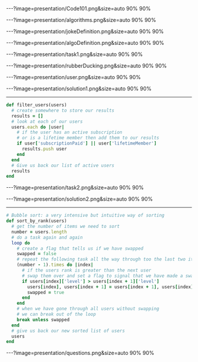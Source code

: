---?image=presentation/Code101.png&size=auto 90% 90%

---?image=presentation/algorithms.png&size=auto 90% 90%

---?image=presentation/jokeDefinition.png&size=auto 90% 90%

---?image=presentation/algoDefinition.png&size=auto 90% 90%

---?image=presentation/task1.png&size=auto 90% 90%

---?image=presentation/rubberDucking.png&size=auto 90% 90%

---?image=presentation/user.png&size=auto 90% 90%

---?image=presentation/solution1.png&size=auto 90% 90%

---

```ruby
def filter_users(users)
  # create somewhere to store our results
  results = []
  # look at each of our users
  users.each do |user|
    # if the user has an active subscription 
    # or is a lifetime member then add them to our results
    if user['subscriptionPaid'] || user['lifetimeMember']
      results.push user
    end
  end
  # Give us back our list of active users
  results
end
```

---?image=presentation/task2.png&size=auto 90% 90%

---?image=presentation/solution2.png&size=auto 90% 90%

---

```ruby
# Bubble sort: a very intensive but intuitive way of sorting
def sort_by_rank(users)
  # get the number of items we need to sort
  number = users.length
  # do a task again and again
  loop do
    # create a flag that tells us if we have swapped
    swapped = false
    # repeat the following task all the way through too the last two items
    (number - 1).times do |index|
      # if the users rank is greater than the next user 
      # swap them over and set a flag to signal that we have made a swap
      if users[index]['level'] > users[index + 1]['level']
        users[index], users[index + 1] = users[index + 1], users[index]
        swapped = true
      end
    end
    # when we have gone through all users without swapping 
    # we can break out of the loop
    break unless swapped
  end
  # give us back our new sorted list of users
  users
end
```

---?image=presentation/questions.png&size=auto 90% 90%
